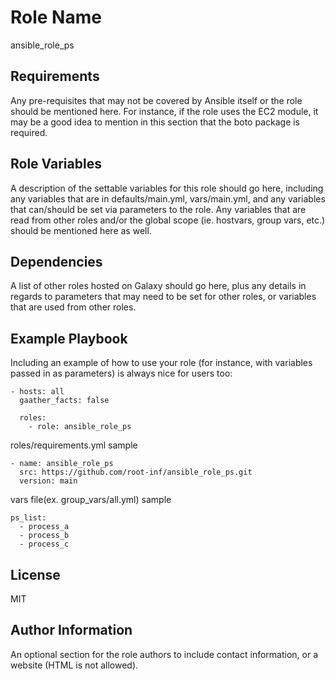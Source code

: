Role Name
=========

ansible_role_ps

Requirements
------------

Any pre-requisites that may not be covered by Ansible itself or the role should be mentioned here. For instance, if the role uses the EC2 module, it may be a good idea to mention in this section that the boto package is required.

Role Variables
--------------

A description of the settable variables for this role should go here, including any variables that are in defaults/main.yml, vars/main.yml, and any variables that can/should be set via parameters to the role. Any variables that are read from other roles and/or the global scope (ie. hostvars, group vars, etc.) should be mentioned here as well.

Dependencies
------------

A list of other roles hosted on Galaxy should go here, plus any details in regards to parameters that may need to be set for other roles, or variables that are used from other roles.

Example Playbook
----------------

Including an example of how to use your role (for instance, with variables passed in as parameters) is always nice for users too:

    - hosts: all
      gaather_facts: false

      roles:
        - role: ansible_role_ps

roles/requirements.yml sample

    - name: ansible_role_ps
      src: https://github.com/root-inf/ansible_role_ps.git
      version: main

vars file(ex. group_vars/all.yml) sample

    ps_list:
      - process_a
      - process_b
      - process_c



License
-------

MIT

Author Information
------------------

An optional section for the role authors to include contact information, or a website (HTML is not allowed).
